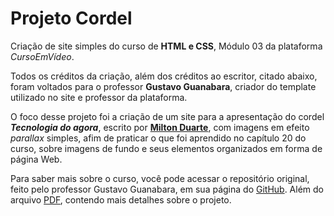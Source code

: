 # Projeto Cordel
 
Criação de site simples do curso de **HTML e CSS**, Módulo 03 da plataforma _CursoEmVídeo_.

Todos os créditos da criação, além dos créditos ao escritor, citado abaixo, foram voltados para o professor **Gustavo Guanabara**, criador do template utilizado no site e professor da plataforma.

O foco desse projeto foi a criação de um site para a apresentação do cordel _**Tecnologia do agora**_, escrito por **[Milton Duarte](https://miltonduarte.recantodasletras.com.br/perfil.php)**, com imagens em efeito _parallax_ simples, afim de praticar o que foi aprendido no capítulo 20 do curso, sobre imagens de fundo e seus elementos organizados em forma de página Web.

Para saber mais sobre o curso, você pode acessar o repositório original, feito pelo professor Gustavo Guanabara, em sua página do [GitHub](https://github.com/gustavoguanabara). Além do arquivo [PDF](https://github.com/gustavoguanabara/html-css/blob/master/aulas-pdf/20%20-%20Mini-projeto%20Cordel.pdf), contendo mais detalhes sobre o projeto.
